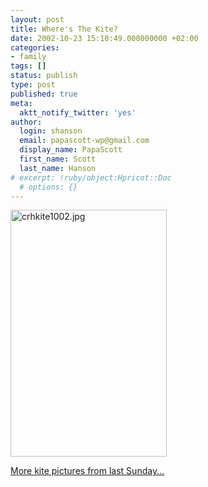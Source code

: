 ```yaml
---
layout: post
title: Where's The Kite?
date: 2002-10-23 15:10:49.000000000 +02:00
categories:
- family
tags: []
status: publish
type: post
published: true
meta:
  aktt_notify_twitter: 'yes'
author:
  login: shanson
  email: papascott-wp@gmail.com
  display_name: PapaScott
  first_name: Scott
  last_name: Hanson
# excerpt: !ruby/object:Hpricot::Doc
  # options: {}
---
```

<p><img alt="crhkite1002.jpg" src="http://www.papascott.de/wordpress/wp-content/uploads/2002/10/crhkite1002.jpg" width="250" height="395" border="0" /></p>
<p><a href="http://www.shcon.com/fotos/index.php?album=2002%2F10_2002%2F20021022&dispsize=512&start=12">More kite pictures from last Sunday...</a></p>

